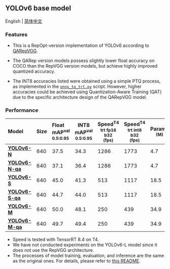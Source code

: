 ## YOLOv6 base model

English | [简体中文](./README_cn.md)

### Features

- This is a RepOpt-version implementation of YOLOv6 according to [QARepVGG](https://arxiv.org/abs/2212.01593). 

- The QARep version models possess slightly lower float accuracy on COCO than the RepVGG version models, but achieve highly improved quantized accuracy. 

- The INT8 accuracies listed were obtained using a simple PTQ process, as implemented in the [`onnx_to_trt.py`](../../deploy/TensorRT/onnx_to_trt.py) script. However, higher accuracies could be achieved using Quantization-Aware Training (QAT) due to the specific architecture design of the QARepVGG model.

### Performance

| Model                                                         | Size | Float<br/>mAP<sup>val<br/>0.5:0.95 | INT8<br/>mAP<sup>val<br/>0.5:0.95 | Speed<sup>T4<br/>trt fp16 b32 <br/>(fps) | Speed<sup>T4<br/>trt int8 b32 <br/>(fps) | Params<br/><sup> (M) | FLOPs<br/><sup> (G) |
| :----------------------------------------------------------- | -------- | :----------------------- | -------------------------------------- | --------------------------------------- | -------------------- | ------------------- | -------------------- |       
| [**YOLOv6-N**](https://github.com/meituan/YOLOv6/releases/download/0.3.0/yolov6n.pt) | 640      | 37.5            | 34.3                                    | 1286                                   | 1773                  |4.7                  | 11.4                |
| [**YOLOv6-N-qa**](https://github.com/meituan/YOLOv6/releases/download/0.3.0/yolov6n_qa.pt) | 640      | 37.1            | 36.4                                    | 1286                                     | 1773                 | 4.7                  | 11.4             |
| [**YOLOv6-S**](https://github.com/meituan/YOLOv6/releases/download/0.3.0/yolov6s.pt) | 640      | 45.0         | 41.3                                    | 513                                     | 1117                 | 18.5                 | 45.3                 |
| [**YOLOv6-S-qa**](https://github.com/meituan/YOLOv6/releases/download/0.3.0/yolov6s_qa.ptt) | 640      | 44.7         | 44.0                                    | 513                                     | 1117                 | 18.5                 | 45.3                  |
| [**YOLOv6-M**](https://github.com/meituan/YOLOv6/releases/download/0.3.0/yolov6m.pt) | 640      | 50.0         | 48.1                                    | 250                                     | 439                 | 34.9                 | 85.8                 |
| [**YOLOv6-M-qa**](https://github.com/meituan/YOLOv6/releases/download/0.3.0/yolov6m_qa.pt) | 640      | 49.7         | 49.4                                    | 250                                     | 439                 | 34.9                 | 85.8                 |

- Speed is tested with TensorRT 8.4 on T4.
- We have not conducted experiments on the YOLOv6-L model since it does not use the RepVGG architecture.
- The processes of model training, evaluation, and inference are the same as the original ones. For details, please refer to [this README](https://github.com/meituan/YOLOv6#quick-start).